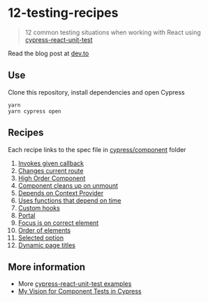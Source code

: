 # 12-testing-recipes

> 12 common testing situations when working with React using [cypress-react-unit-test](https://github.com/bahmutov/cypress-react-unit-test)

Read the blog post at [dev.to](https://dev.to/bahmutov/12-recipes-for-testing-react-applications-using-cypress-react-unit-test-46g6)

## Use

Clone this repository, install dependencies and open Cypress

```
yarn
yarn cypress open
```

## Recipes

Each recipe links to the spec file in [cypress/component](cypress/component) folder

1. [Invokes given callback](cypress/component/1-invoke-callback.js)
2. [Changes current route](cypress/component/2-route.js)
3. [High Order Component](cypress/component/3-hoc.js)
4. [Component cleans up on unmount](cypress/component/4-unmount.js)
5. [Depends on Context Provider](cypress/component/5-provider.js)
6. [Uses functions that depend on time](cypress/component/6-time.js)
7. [Custom hooks](cypress/component/7-hooks.js)
8. [Portal](cypress/component/8-portal.js)
9. [Focus is on correct element](cypress/component/9-focus.js)
10. [Order of elements](cypress/component/10-order.js)
11. [Selected option](cypress/component/11-selected.js)
12. [Dynamic page titles](cypress/component/12-title.js)

## More information

- More [cypress-react-unit-test examples](https://github.com/bahmutov/cypress-react-unit-test#examples)
- [My Vision for Component Tests in Cypress](https://glebbahmutov.com/blog/my-vision-for-component-tests/)
